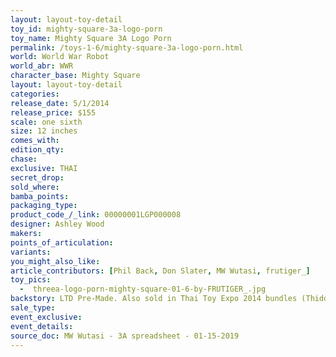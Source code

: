 ```yaml
---
layout: layout-toy-detail 
toy_id: mighty-square-3a-logo-porn
toy_name: Mighty Square 3A Logo Porn
permalink: /toys-1-6/mighty-square-3a-logo-porn.html
world: World War Robot
world_abr: WWR
character_base: Mighty Square
layout: layout-toy-detail
categories: 
release_date: 5/1/2014
release_price: $155 
scale: one sixth
size: 12 inches
comes_with: 
edition_qty: 
chase: 
exclusive: THAI
secret_drop: 
sold_where: 
bamba_points: 
packaging_type: 
product_code_/_link: 00000001LGP000008
designer: Ashley Wood
makers: 
points_of_articulation: 
variants: 
you_might_also_like: 
article_contributors: [Phil Back, Don Slater, MW Wutasi, frutiger_]
toy_pics: 
  -  threea-logo-porn-mighty-square-01-6-by-FRUTIGER_.jpg
backstory: LTD Pre-Made. Also sold in Thai Toy Expo 2014 bundles (Thiddy + Thai Pascha + Mighty Square)
sale_type: 
event_exclusive: 
event_details: 
source_doc: MW Wutasi - 3A spreadsheet - 01-15-2019
---
```

